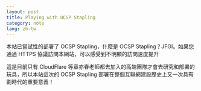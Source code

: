 ```yaml
---
layout: post
title: Playing with OCSP Stapling
category: note
lang: zh-tw
---
```


本站已嘗試性的部署了 OCSP Stapling，什麼是 OCSP Stapling？JFGI。如果您通過 HTTPS 協議訪問本網站，可以感受到不明顯的訪問速度提升

這是目前只有 CloudFlare 等章亦春老師都去加入的高端團隊才會去研究和部署的玩具，所以本站這次的 OCSP Stapling 部署在整個互聯網建設歷史上又一次具有劃時代的重要意義！
